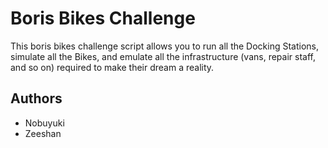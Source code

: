 
# Boris Bikes Challenge

This boris bikes challenge script allows you to run all the Docking Stations, simulate all the Bikes, and emulate all the infrastructure (vans, repair staff, and so on) required to make their dream a reality.

## Authors

+ Nobuyuki
+ Zeeshan
